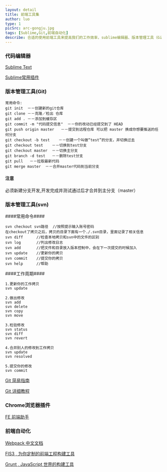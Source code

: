 ```yaml
---
layout: detail
title: 前端工具集
author: luo
type: 1
picSrc: arc-gongju.jpg
tags: [Sublime,Git,前端自动化]
describe: 合适的使用前端工具来提高我们的工作效率，sublime编辑器、版本管理工具（Git）、Chrome浏览器插件、前端自动化。
---
```


### 代码编辑器 ###

[Sublime Text][1]

[1]: http://www.sublimetext.com/ "Sublime Text"

[Sublime常用插件][2]

[2]: http://www.xuanfengge.com/practical-collection-of-sublime-plug-in.html "Sublime常用插件"

### 版本管理工具(Git) ###

	常用命令:
	git init  －－创建新的git仓库
	git clone －－克隆／检出 仓库
	git add . －－添加到缓存区
	git commit -m "代码提交信息"  －－你的改动已经提交到了 HEAD
	git push origin master   －－提交到远程仓库 可以把 master 换成你想要推送的任何分支
	git checkout -b test    －－创建一个叫做“test”的分支，并切换过去 
	git checkout test    －－切换到test分支
	git checkout master  －－切换主分支
	git branch -d test   －－删除test分支
	git pull   －－拉取最新代码
	git merge master  －－合并master代码到当前分支

#### 注意 ####

必须新建分支开发,开发完成并测试通过后才合并到主分支（master）

### 版本管理工具(svn) ###

####常用命令####

	svn checkout svn路径  //按照提示输入账号密码
	在checkout了拷贝之后，拷贝的目录下面有一个./.svn目录，里面记录了相关信息
	svn diff      //检查本地拷贝和svn中的文件的区别
	svn log       //列出修改日志
	svn add       //把文件和目录放入版本控制中，会在下一次提交的时候加入
	svn update    //更新你的拷贝
	svn commit    //提交你的拷贝
	svn help      //帮助

####工作周期####

	1.更新你的工作拷贝
	svn update

	2.做出修改
	svn add
	svn delete
	svn copy
	svn move

	3.检验修改
	svn status
	svn diff
	svn revert

	4.合并别人的修改到工作拷贝
	svn update
	svn resolved

	5.提交你的修改
	svn commit

[Git 简易指南][3]

[3]: http://www.bootcss.com/p/git-guide/ "Git 简易指南"

[Git 详细教程][4]

[4]: http://www.liaoxuefeng.com/wiki/0013739516305929606dd18361248578c67b8067c8c017b000 "Git 详细教程"

### Chrome浏览器插件 ###

[FE 前端助手][5]

[5]: http://www.baidufe.com/fehelper "FE 前端助手"

### 前端自动化 ###

[Webpack 中文文档][6]

[6]: http://fakefish.github.io/react-webpack-cookbook/ "Webpack 中文文档"

[FIS3 , 为你定制的前端工程构建工具][7]

[7]: http://fis.baidu.com/fis3/index.html "FIS3 , 为你定制的前端工程构建工具"

[Grunt , JavaScript 世界的构建工具][8]

[8]: http://www.gruntjs.net/ "Grunt , JavaScript 世界的构建工具"